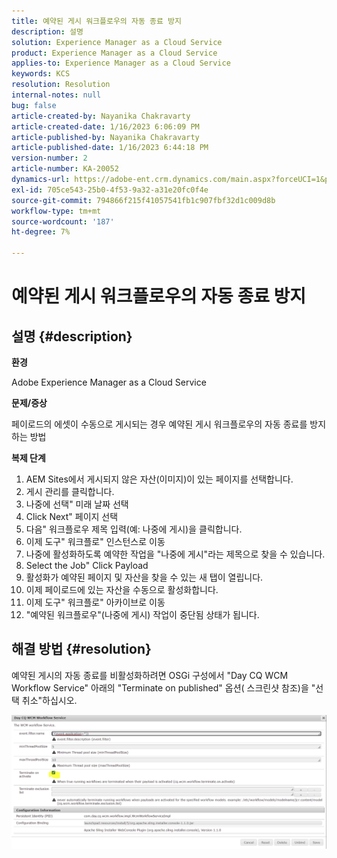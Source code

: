 ```yaml
---
title: 예약된 게시 워크플로우의 자동 종료 방지
description: 설명
solution: Experience Manager as a Cloud Service
product: Experience Manager as a Cloud Service
applies-to: Experience Manager as a Cloud Service
keywords: KCS
resolution: Resolution
internal-notes: null
bug: false
article-created-by: Nayanika Chakravarty
article-created-date: 1/16/2023 6:06:09 PM
article-published-by: Nayanika Chakravarty
article-published-date: 1/16/2023 6:44:18 PM
version-number: 2
article-number: KA-20052
dynamics-url: https://adobe-ent.crm.dynamics.com/main.aspx?forceUCI=1&pagetype=entityrecord&etn=knowledgearticle&id=d9c58173-c895-ed11-aad1-6045bd006149
exl-id: 705ce543-25b0-4f53-9a32-a31e20fc0f4e
source-git-commit: 794866f215f41057541fb1c907fbf32d1c009d8b
workflow-type: tm+mt
source-wordcount: '187'
ht-degree: 7%

---
```


# 예약된 게시 워크플로우의 자동 종료 방지

## 설명 {#description}


<b>환경</b>

Adobe Experience Manager as a Cloud Service

<b>문제/증상</b>

페이로드의 에셋이 수동으로 게시되는 경우 예약된 게시 워크플로우의 자동 종료를 방지하는 방법

<b>복제 단계</b>

1. AEM Sites에서 게시되지 않은 자산(이미지)이 있는 페이지를 선택합니다.
2. 게시 관리를 클릭합니다.
3. 나중에 선택&quot; 미래 날짜 선택
4. Click Next&quot; 페이지 선택
5. 다음&quot; 워크플로우 제목 입력(예: 나중에 게시)을 클릭합니다.
6. 이제 도구&quot; 워크플로&quot; 인스턴스로 이동
7. 나중에 활성화하도록 예약한 작업을 &quot;나중에 게시&quot;라는 제목으로 찾을 수 있습니다.
8. Select the Job&quot; Click Payload
9. 활성화가 예약된 페이지 및 자산을 찾을 수 있는 새 탭이 열립니다.
10. 이제 페이로드에 있는 자산을 수동으로 활성화합니다.
11. 이제 도구&quot; 워크플로&quot; 아카이브로 이동
12. &quot;예약된 워크플로우&quot;(나중에 게시) 작업이 중단됨 상태가 됩니다.



## 해결 방법 {#resolution}


예약된 게시의 자동 종료를 비활성화하려면 OSGi 구성에서 &quot;Day CQ WCM Workflow Service&quot; 아래의 &quot;Terminate on published&quot; 옵션( 스크린샷 참조)을 &quot;선택 취소&quot;하십시오.

![](assets/d1e5b094-d901-ed11-82e4-00224809fe22.png)
